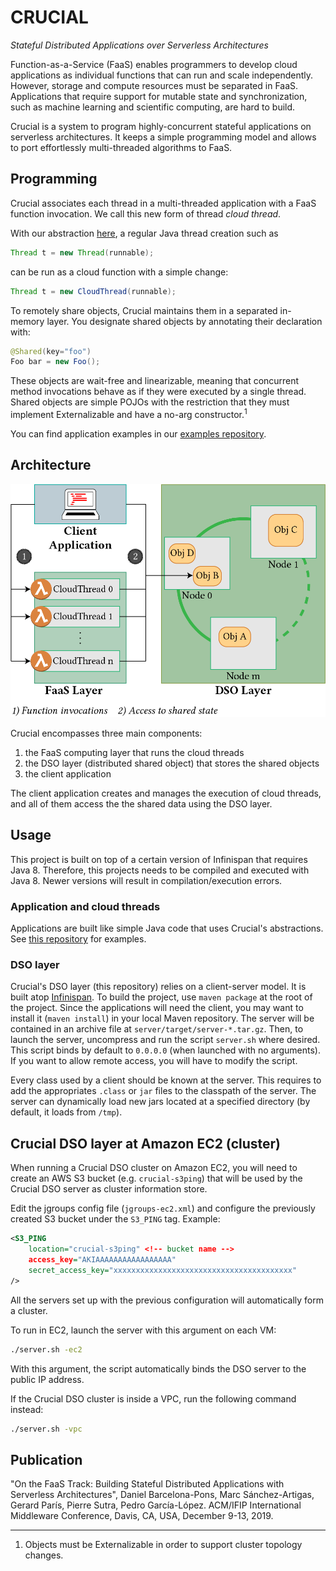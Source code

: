 # CRUCIAL
_Stateful Distributed Applications over Serverless Architectures_

Function-as-a-Service (FaaS) enables programmers to develop cloud applications
as individual functions that can run and scale independently.
However, storage and compute resources must be separated in FaaS.
Applications that require support for mutable state and synchronization,
such as machine learning and scientific computing, are hard to build.

Crucial is a system to program highly-concurrent stateful applications on
serverless architectures. It keeps a simple programming model and allows to
port effortlessly multi-threaded algorithms to FaaS.

## Programming

Crucial associates each thread in a multi-threaded application with a FaaS
function invocation. We call this new form of thread _cloud thread_.

With our abstraction 
[here](https://github.com/danielBCN/crucial-executor),
a regular Java thread creation such as

```java
Thread t = new Thread(runnable);
```

can be run as a cloud function with a simple change:

```java
Thread t = new CloudThread(runnable);
```

To remotely share objects, Crucial maintains them in a separated in-memory
layer. You designate shared objects by annotating their declaration with:

```java
@Shared(key="foo")
Foo bar = new Foo();
```

These objects are wait-free and linearizable, meaning that concurrent method
invocations behave as if they were executed by a single thread.
Shared objects are simple POJOs with the restriction that they must implement
Externalizable and have a no-arg constructor.<sup>1</sup>

You can find application examples in our
[examples repository](https://github.com/danielBCN/crucial-examples).

## Architecture

![arch](./images/architecture.png "Crucial architecture")

Crucial encompasses three main components:

 1. the FaaS computing layer that runs the cloud threads
 2. the DSO layer (distributed shared object) that stores the shared objects
 3. the client application

The client application creates and manages the execution of cloud threads, and
all of them access the the shared data using the DSO layer.

## Usage

This project is built on top of a certain version of Infinispan that requires
Java 8.
Therefore, this projects needs to be compiled and executed with Java 8.
Newer versions will result in compilation/execution errors.

### Application and cloud threads
Applications are built like simple Java code that uses Crucial's abstractions.
See [this repository](https://github.com/danielBCN/crucial-examples)
for examples.

### DSO layer
Crucial's DSO layer (this repository) relies on a client-server model.
It is built atop [Infinispan](https://infinispan.org).
To build the project, use `maven package` at the root of the project.
Since the applications will need the client, you may want to install it
(`maven install`) in your local Maven repository.
The server will be contained in an archive file at `server/target/server-*.tar.gz`.
Then, to launch the server, uncompress and run the script `server.sh` where
desired. This script binds by default to `0.0.0.0` (when launched with no arguments).
If you want to allow remote access, you will have to modify the script. 

Every class used by a client should be known at the server.
This requires to add the appropriates `.class` or `jar` files to the classpath
of the server. The server can dynamically load new jars located at a specified
directory (by default, it loads from `/tmp`).

## Crucial DSO layer at Amazon EC2 (cluster)

When running a Crucial DSO cluster on Amazon EC2, you will need to create an
AWS S3 bucket (e.g. `crucial-s3ping`) that will be used by the Crucial DSO 
server as cluster information store.

Edit the jgroups config file (`jgroups-ec2.xml`) and configure the previously
created S3 bucket under the `S3_PING` tag. Example:

```xml
<S3_PING
    location="crucial-s3ping" <!-- bucket name -->
    access_key="AKIAAAAAAAAAAAAAAAAA"
    secret_access_key="xxxxxxxxxxxxxxxxxxxxxxxxxxxxxxxxxxxxxxxx"
/>
```

All the servers set up with the previous configuration will automatically form
a cluster. 

To run in EC2, launch the server with this argument on each VM:

```bash
./server.sh -ec2
```

With this argument, the script automatically binds the DSO server to the public
IP address.

If the Crucial DSO cluster is inside a VPC, run the following command instead:

```bash
./server.sh -vpc
```

## Publication

"On the FaaS Track: Building Stateful Distributed Applications with Serverless
Architectures", Daniel Barcelona-Pons, Marc Sánchez-Artigas, Gerard París,
Pierre Sutra, Pedro García-López. ACM/IFIP International Middleware Conference,
Davis, CA, USA, December 9-13, 2019.

-----

1. Objects must be Externalizable in order to support cluster topology changes.
